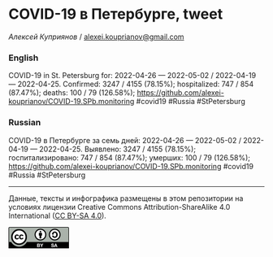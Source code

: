 COVID-19 в Петербурге, tweet
============================

*Алексей Куприянов* /
<a href="mailto:alexei.kouprianov@gmail.com" class="email">alexei.kouprianov@gmail.com</a>

### English

COVID-19 in St. Petersburg for: 2022-04-26 — 2022-05-02 / 2022-04-19 —
2022-04-25. Сonfirmed: 3247 / 4155 (78.15%); hospitalized: 747 / 854
(87.47%); deaths: 100 / 79 (126.58%);
<a href="https://github.com/alexei-kouprianov/COVID-19.SPb.monitoring" class="uri">https://github.com/alexei-kouprianov/COVID-19.SPb.monitoring</a>
\#covid19 \#Russia \#StPetersburg

### Russian

COVID-19 в Петербурге за семь дней: 2022-04-26 — 2022-05-02 / 2022-04-19
— 2022-04-25. Выявлено: 3247 / 4155 (78.15%); госпитализировано: 747 /
854 (87.47%); умерших: 100 / 79 (126.58%);
<a href="https://github.com/alexei-kouprianov/COVID-19.SPb.monitoring" class="uri">https://github.com/alexei-kouprianov/COVID-19.SPb.monitoring</a>
\#covid19 \#Russia \#StPetersburg

------------------------------------------------------------------------

Данные, тексты и инфографика размещены в этом репозитории на условиях
лицензии Creative Commons Attribution-ShareAlike 4.0 International ([CC
BY-SA 4.0](https://creativecommons.org/licenses/by-sa/4.0/)).

![](../misc/CC-BY-SA-icon.png "CC-BY-SA")
